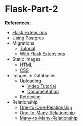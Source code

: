 # Flask-Part-2
**References:**
- [Flask Extensions](https://www.youtube.com/watch?v=ttc1sjUeCiA)
- [Using Postgres](https://vsupalov.com/flask-sqlalchemy-postgres/)
- Migrations
  - [Tutorial](https://www.youtube.com/watch?v=BAOfjPuVby0&feature=emb_logo)
  - [With Flask Extensions](https://stackoverflow.com/questions/48603220/error-on-flask-migrate-with-application-factory)
- Static Images:
  - [HTML](https://www.youtube.com/watch?v=tXpFERibRaU)
  - [CSS](https://stackoverflow.com/questions/39579666/how-to-set-background-image-on-flask-templates/39579810)
- Images in Databases
  - Uploading
    - [Video Tutorial](https://www.youtube.com/watch?v=HNw6shJv9Ck)
    - [Documentation](https://pythonhosted.org/Flask-Uploads/)
  - [Retrieving](https://gist.github.com/greyli/ca74d71f13c52d089a8da8d2b758d519)
- Relationship
  - [One-to-One-Relationship](https://www.youtube.com/watch?v=JI76IvF9Lwg)
  - [One-to-Many-Relationship](https://www.youtube.com/watch?v=juPQ04_twtA)
  - [Many-to-Many-Relationship](https://www.youtube.com/watch?v=OvhoYbjtiKc)
